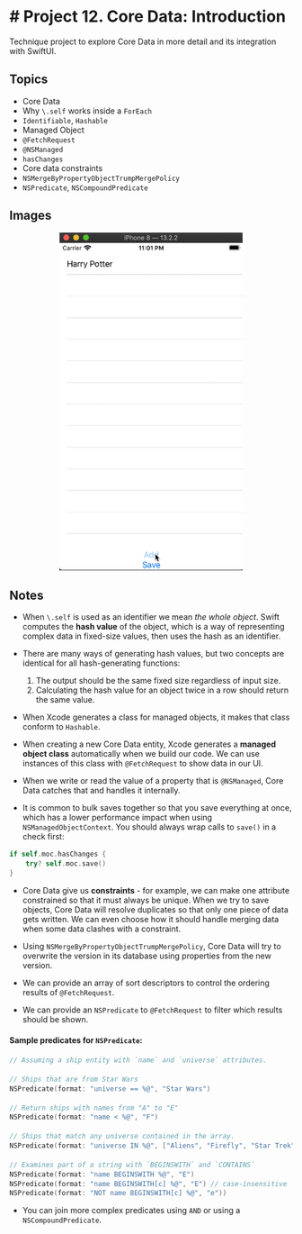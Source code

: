 
# # Project 12. Core Data: Introduction

Technique project to explore Core Data in more detail and its integration with SwiftUI.

## Topics

- Core Data
- Why `\.self` works inside a `ForEach`
- `Identifiable`, `Hashable`
- Managed Object
- `@FetchRequest`
- `@NSManaged`
- `hasChanges`
- Core data constraints
- `NSMergeByPropertyObjectTrumpMergePolicy`
- `NSPredicate`, `NSCompoundPredicate`

## Images

<p align="center"><img src="img/run-example.gif" height="600px"></p>

## Notes

- When `\.self` is used as an identifier we mean *the whole object*.  Swift computes the **hash value** of the object, which is a way of representing complex data in fixed-size values, then uses the hash as an identifier.

- There are many ways of generating hash values, but two concepts are identical for all hash-generating functions:
    1. The output should be the same fixed size regardless of input size.
    2. Calculating the hash value for an object twice in a row should return the same value.

- When Xcode generates a class for managed objects, it makes that class conform to `Hashable`. 

- When creating a new Core Data entity, Xcode generates a **managed object class** automatically when we build our code. We can use instances of this class with `@FetchRequest` to show data in our UI. 

- When we write or read the value of a property that is `@NSManaged`, Core Data catches that and handles it internally. 

- It is common to bulk saves together so that you save everything at once, which has a lower performance impact when using `NSManagedObjectContext`. You should always wrap calls to `save()` in a check first:

```swift
if self.moc.hasChanges {
    try? self.moc.save()
}
```

- Core Data give us **constraints** - for example, we can make one attribute constrained so that it must always be unique. When we try to save objects, Core Data will resolve duplicates so that only one piece of data gets written. We can even choose how it should handle merging data when some data clashes with a constraint.

- Using `NSMergeByPropertyObjectTrumpMergePolicy`, Core Data will try to overwrite the version in its database using properties from the new version. 

- We can provide an array of sort descriptors to control the ordering results of `@FetchRequest`.

- We can provide an `NSPredicate` to `@FetchRequest` to filter which results should be shown.

#### Sample predicates for `NSPredicate`:

```swift
// Assuming a ship entity with `name` and `universe` attributes.

// Ships that are from Star Wars
NSPredicate(format: "universe == %@", "Star Wars")

// Return ships with names from "A" to "E"
NSPredicate(format: "name < %@", "F")

// Ships that match any universe contained in the array.
NSPredicate(format: "universe IN %@", ["Aliens", "Firefly", "Star Trek"])

// Examines part of a string with `BEGINSWITH` and `CONTAINS`
NSPredicate(format: "name BEGINSWITH %@", "E")
NSPredicate(format: "name BEGINSWITH[c] %@", "E") // case-insensitive
NSPredicate(format: "NOT name BEGINSWITH[c] %@", "e"))
```

- You can join more complex predicates using `AND` or using a `NSCompoundPredicate`.

